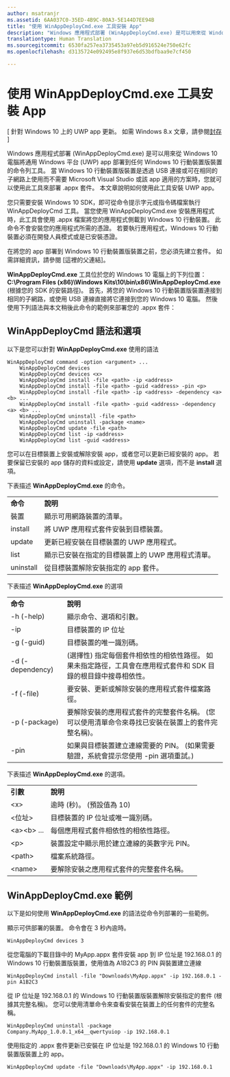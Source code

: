 ```yaml
---
author: msatranjr
ms.assetid: 6AA037C0-35ED-4B9C-80A3-5E144D7EE94B
title: "使用 WinAppDeployCmd.exe 工具安裝 App"
description: "Windows 應用程式部署 (WinAppDeployCmd.exe) 是可以用來從 Windows 10 電腦將通用 Windows 平台 (UWP) app 部署到任何 Windows 10 行動裝置版裝置的命令列工具。"
translationtype: Human Translation
ms.sourcegitcommit: 6530fa257ea3735453a97eb5d916524e750e62fc
ms.openlocfilehash: d3135724e092495e8f937e6d53bdfbaa9e7cf450

---
```

# 使用 WinAppDeployCmd.exe 工具安裝 App

\[ 針對 Windows 10 上的 UWP app 更新。 如需 Windows 8.x 文章，請參閱[封存](http://go.microsoft.com/fwlink/p/?linkid=619132) \]

Windows 應用程式部署 (WinAppDeployCmd.exe) 是可以用來從 Windows 10 電腦將通用 Windows 平台 (UWP) app 部署到任何 Windows 10 行動裝置版裝置的命令列工具。 當 Windows 10 行動裝置版裝置是透過 USB 連接或可在相同的子網路上使用而不需要 Microsoft Visual Studio 或該 app 適用的方案時，您就可以使用此工具來部署 .appx 套件。 本文章說明如何使用此工具安裝 UWP app。

您只需要安裝 Windows 10 SDK，即可從命令提示字元或指令碼檔案執行 WinAppDeployCmd 工具。 當您使用 WinAppDeployCmd.exe 安裝應用程式時，此工具會使用 .appx 檔案將您的應用程式側載到 Windows 10 行動裝置。 此命令不會安裝您的應用程式所需的憑證。 若要執行應用程式，Windows 10 行動裝置必須在開發人員模式或是已安裝憑證。

在將您的 app 部署到 Windows 10 行動裝置版裝置之前，您必須先建立套件。 如需詳細資訊，請參閱 \[這裡的父連結\]。

**WinAppDeployCmd.exe** 工具位於您的 Windows 10 電腦上的下列位置：**C:\\Program Files (x86)\\Windows Kits\\10\\bin\\x86\\WinAppDeployCmd.exe** (根據您的 SDK 的安裝路徑)。 首先，將您的 Windows 10 行動裝置版裝置連接到相同的子網路，或使用 USB 連線直接將它連接到您的 Windows 10 電腦。 然後使用下列語法與本文稍後此命令的範例來部署您的 .appx 套件：

## WinAppDeployCmd 語法和選項

以下是您可以針對 **WinAppDeployCmd.exe** 使用的語法

``` syntax
WinAppDeployCmd command -option <argument> ...
    WinAppDeployCmd devices
    WinAppDeployCmd devices <x>
    WinAppDeployCmd install -file <path> -ip <address>
    WinAppDeployCmd install -file <path> -guid <address> -pin <p>
    WinAppDeployCmd install -file <path> -ip <address> -dependency <a> <b> ...
    WinAppDeployCmd install -file <path> -guid <address> -dependency <a> <b> ...
    WinAppDeployCmd uninstall -file <path>
    WinAppDeployCmd uninstall -package <name>
    WinAppDeployCmd update -file <path>
    WinAppDeployCmd list -ip <address>
    WinAppDeployCmd list -guid <address>
```

您可以在目標裝置上安裝或解除安裝 app，或者您可以更新已經安裝的 app。 若要保留已安裝的 app 儲存的資料或設定，請使用 **update** 選項，而不是 **install** 選項。

下表描述 **WinAppDeployCmd.exe** 的命令。

|             |                                                                     |
|-------------|---------------------------------------------------------------------|
| **命令** | **說明**                                                     |
| 裝置     | 顯示可用網路裝置的清單。                         |
| install     | 將 UWP 應用程式套件安裝到目標裝置。                     |
| update      | 更新已經安裝在目標裝置的 UWP 應用程式。    |
| list        | 顯示已安裝在指定的目標裝置上的 UWP 應用程式清單。 |
| uninstall   | 從目標裝置解除安裝指定的 app 套件。         |

 

下表描述 **WinAppDeployCmd.exe** 的選項

|                  |                                                                                                                                                                                                               |
|------------------|---------------------------------------------------------------------------------------------------------------------------------------------------------------------------------------------------------------|
| **命令**      | **說明**                                                                                                                                                                                               |
| -h (-help)       | 顯示命令、選項和引數。                                                                                                                                                                     |
| -ip              | 目標裝置的 IP 位址                                                                                                                                                                              |
| -g (-guid)       | 目標裝置的唯一識別碼。                                                                                                                                                                       |
| -d (-dependency) | (選擇性) 指定每個套件相依性的相依性路徑。 如果未指定路徑，工具會在應用程式套件和 SDK 目錄的根目錄中搜尋相依性。 |
| -f (-file)       | 要安裝、更新或解除安裝的應用程式套件檔案路徑。                                                                                                                                                |
| -p (-package)    | 要解除安裝的應用程式套件的完整套件名稱。 (您可以使用清單命令來尋找已安裝在裝置上的套件完整名稱)。                                                   |
| -pin             | 如果與目標裝置建立連線需要的 PIN。 (如果需要驗證，系統會提示您使用 -pin 選項重試。)                                                 |

 

下表描述 **WinAppDeployCmd.exe** 的選項。

|                        |                                                                              |
|------------------------|------------------------------------------------------------------------------|
| **引數**           | **說明**                                                              |
| &lt;x&gt;              | 逾時 (秒)。 (預設值為 10)                                          |
| &lt;位址&gt;        | 目標裝置的 IP 位址或唯一識別碼。                        |
| &lt;a&gt;&lt;b&gt; ... | 每個應用程式套件相依性的相依性路徑。                    |
| &lt;p&gt;              | 裝置設定中顯示用於建立連線的英數字元 PIN。 |
| &lt;path&gt;           | 檔案系統路徑。                                                            |
| &lt;name&gt;           | 要解除安裝之應用程式套件的完整套件名稱。                          |

 
## WinAppDeployCmd.exe 範例

以下是如何使用 **WinAppDeployCmd.exe** 的語法從命令列部署的一些範例。

顯示可供部署的裝置。 命令會在 3 秒內逾時。

``` syntax
WinAppDeployCmd devices 3
```

從您電腦的下載目錄中的 MyApp.appx 套件安裝 app 到 IP 位址是 192.168.0.1 的 Windows 10 行動裝置版裝置，使用值為 A1B2C3 的 PIN 與裝置建立連線

``` syntax
WinAppDeployCmd install -file "Downloads\MyApp.appx" -ip 192.168.0.1 -pin A1B2C3
```

從 IP 位址是 192.168.0.1 的 Windows 10 行動裝置版裝置解除安裝指定的套件 (根據其完整名稱)。 您可以使用清單命令來查看安裝在裝置上的任何套件的完整名稱。

``` syntax
WinAppDeployCmd uninstall -package Company.MyApp_1.0.0.1_x64__qwertyuiop -ip 192.168.0.1
```

使用指定的 .appx 套件更新已安裝在 IP 位址是 192.168.0.1 的 Windows 10 行動裝置版裝置上的 app。

``` syntax
WinAppDeployCmd update -file "Downloads\MyApp.appx" -ip 192.168.0.1
```




<!--HONumber=Jun16_HO4-->


